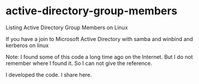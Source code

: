 # active-directory-group-members
Listing Active Directory Group Members on Linux

If you have a join to Microsoft Active Directory with samba and winbind and kerberos on linux 


Note:
I found some of this code a long time ago on the Internet.
But I do not remember where I found it. So I can not give the reference.

I developed the code. I share here.
